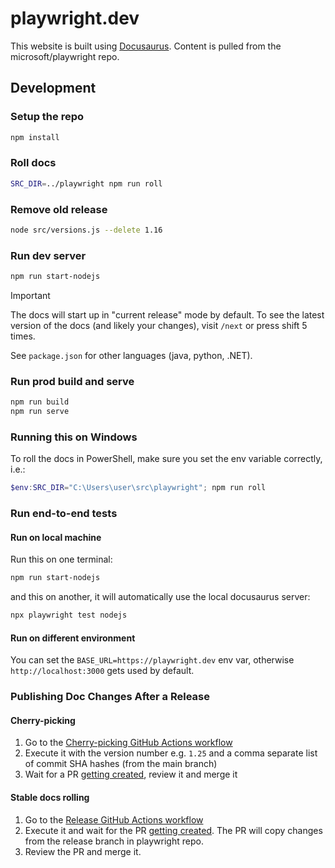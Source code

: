 # playwright.dev

This website is built using [Docusaurus](https://docusaurus.io/). Content is pulled from the microsoft/playwright repo.

## Development

### Setup the repo

```sh
npm install
```

### Roll docs

```sh
SRC_DIR=../playwright npm run roll
```

### Remove old release

```sh
node src/versions.js --delete 1.16
```

### Run dev server

```sh
npm run start-nodejs
```

> [!IMPORTANT]  
> The docs will start up in "current release" mode by default. To see the latest version of the docs (and likely your changes), visit `/next` or press shift 5 times.

See `package.json` for other languages (java, python, .NET).

### Run prod build and serve

```sh
npm run build
npm run serve
```

### Running this on Windows

To roll the docs in PowerShell, make sure you set the env variable correctly, i.e.:

```powershell
$env:SRC_DIR="C:\Users\user\src\playwright"; npm run roll
```

### Run end-to-end tests

#### Run on local machine

Run this on one terminal:

```sh
npm run start-nodejs
```

and this on another, it will automatically use the local docusaurus server:

```sh
npx playwright test nodejs
```

#### Run on different environment

You can set the `BASE_URL=https://playwright.dev` env var, otherwise `http://localhost:3000` gets used by default.

### Publishing Doc Changes After a Release

#### Cherry-picking

1. Go to the [Cherry-picking GitHub Actions workflow](https://github.com/microsoft/playwright/actions/workflows/cherry_pick_into_release_branch.yml)
1. Execute it with the version number e.g. `1.25` and a comma separate list of commit SHA hashes (from the main branch)
1. Wait for a PR [getting created](https://github.com/microsoft/playwright/pulls), review it and merge it

#### Stable docs rolling

1. Go to the [Release GitHub Actions workflow](https://github.com/microsoft/playwright.dev/actions/workflows/roll-stable.yml)
1. Execute it and wait for the PR [getting created](https://github.com/microsoft/playwright.dev/pulls). The PR will copy changes from the release branch in playwright repo.
2. Review the PR and merge it.
